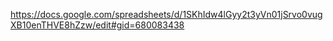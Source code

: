 https://docs.google.com/spreadsheets/d/1SKhIdw4lGyy2t3yVn01jSrvo0vugXB10enTHVE8hZzw/edit#gid=680083438
